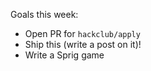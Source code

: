 Goals this week:

* Open PR for `hackclub/apply`
* Ship this (write a post on it)!
* Write a Sprig game
